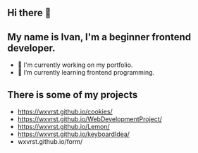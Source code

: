 ## Hi there 👋
## My name is Ivan, I'm a beginner frontend developer.

- 🔭 I'm currently working on my portfolio.
- 🌱 I’m currently learning frontend programming.

## There is some of my projects

- https://wxvrst.github.io/cookies/
- https://wxvrst.github.io/WebDevelopmentProject/
- https://wxvrst.github.io/Lemon/
- https://wxvrst.github.io/keyboardIdea/
- wxvrst.github.io/form/
